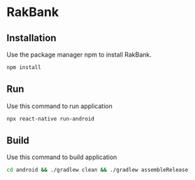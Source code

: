 # RakBank



## Installation

Use the package manager npm to install RakBank.

```bash
npm install 
```
## Run

Use this command to run application

```bash
npx react-native run-android
```

## Build

Use this command to build application

```bash
cd android && ./gradlew clean && ./gradlew assembleRelease
```